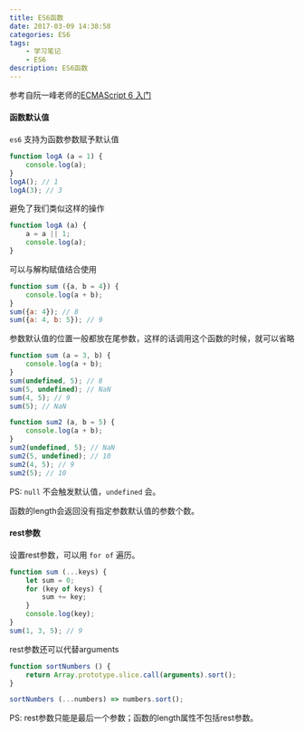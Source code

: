 ```yaml
---
title: ES6函数
date: 2017-03-09 14:38:58
categories: ES6
tags:
    - 学习笔记
    - ES6
description: ES6函数
---
```


参考自阮一峰老师的[ECMAScript 6 入门](http://es6.ruanyifeng.com/#docs/function) <!--more-->

#### 函数默认值

`es6` 支持为函数参数赋予默认值

```javascript
function logA (a = 1) {
    console.log(a);
}
logA(); // 1
logA(3); // 3
```
避免了我们类似这样的操作
```javascript
function logA (a) {
    a = a || 1;
    console.log(a);
}
```
可以与解构赋值结合使用
```javascript
function sum ({a, b = 4}) {
    console.log(a + b);
}
sum({a: 4}); // 8
sum({a: 4, b: 5}); // 9
```
参数默认值的位置一般都放在尾参数，这样的话调用这个函数的时候，就可以省略
```javascript
function sum (a = 3, b) {
    console.log(a + b);
}
sum(undefined, 5); // 8
sum(5, undefined); // NaN
sum(4, 5); // 9
sum(5); // NaN

function sum2 (a, b = 5) {
    console.log(a + b);
}
sum2(undefined, 5); // NaN
sum2(5, undefined); // 10
sum2(4, 5); // 9
sum2(5); // 10
```
PS: `null` 不会触发默认值，`undefined` 会。

函数的length会返回没有指定参数默认值的参数个数。

#### rest参数
设置rest参数，可以用 `for of` 遍历。
```javascript
function sum (...keys) {
    let sum = 0;
    for (key of keys) {
        sum += key;
    }
    console.log(key);
}
sum(1, 3, 5); // 9
```
rest参数还可以代替arguments
```javascript
function sortNumbers () {
    return Array.prototype.slice.call(arguments).sort();
}

sortNumbers (...numbers) => numbers.sort();
```
PS: rest参数只能是最后一个参数；函数的length属性不包括rest参数。
